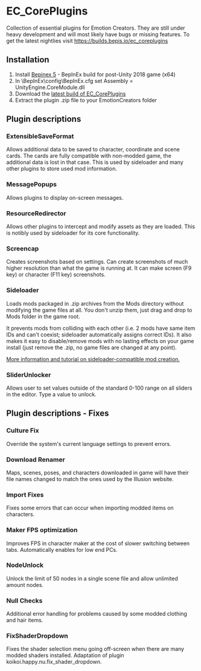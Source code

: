 # EC_CorePlugins
Collection of essential plugins for Emotion Creators. They are still under heavy development and will most likely have bugs or missing features. To get the latest nightlies visit https://builds.bepis.io/ec_coreplugins

## Installation
1. Install [Bepinex 5](https://builds.bepis.io/bepinex_be) - BepInEx build for post-Unity 2018 game (x64)
2. In \BepInEx\config\BepInEx.cfg set Assembly = UnityEngine.CoreModule.dll
3. Download the [latest build of EC_CorePlugins](https://builds.bepis.io/ec_coreplugins)
5. Extract the plugin .zip file to your EmotionCreators folder

## Plugin descriptions
### ExtensibleSaveFormat
Allows additional data to be saved to character, coordinate and scene cards. The cards are fully compatible with non-modded game, the additional data is lost in that case. This is used by sideloader and many other plugins to store used mod information.

### MessagePopups
Allows plugins to display on-screen messages.

### ResourceRedirector
Allows other plugins to intercept and modify assets as they are loaded. This is notibly used by sideloader for its core functionality.

### Screencap
Creates screenshots based on settings. Can create screenshots of much higher resolution than what the game is running at. It can make screen (F9 key) or character (F11 key) screenshots.

### Sideloader
Loads mods packaged in .zip archives from the Mods directory without modifying the game files at all. You don't unzip them, just drag and drop to Mods folder in the game root.

It prevents mods from colliding with each other (i.e. 2 mods have same item IDs and can't coexist; sideloader automatically assigns correct IDs). It also makes it easy to disable/remove mods with no lasting effects on your game install (just remove the .zip, no game files are changed at any point).

[More information and tutorial on sideloader-compatible mod creation.](https://github.com/bbepis/BepisPlugins/wiki/Creating-.zip-mods)

### SliderUnlocker
Allows user to set values outside of the standard 0-100 range on all sliders in the editor. Type a value to unlock.

## Plugin descriptions - Fixes
### Culture Fix
Override the system's current language settings to prevent errors.

### Download Renamer
Maps, scenes, poses, and characters downloaded in game will have their file names changed to match the ones used by the Illusion website.

### Import Fixes
Fixes some errors that can occur when importing modded items on characters.

### Maker FPS optimization
Improves FPS in character maker at the cost of slower switching between tabs. Automatically enables for low end PCs.

### NodeUnlock
Unlock the limit of 50 nodes in a single scene file and allow unlimited amount nodes.

### Null Checks
Additional error handling for problems caused by some modded clothing and hair items.

### FixShaderDropdown
Fixes the shader selection menu going off-screen when there are many modded shaders installed. Adaptation of plugin koikoi.happy.nu.fix_shader_dropdown.
